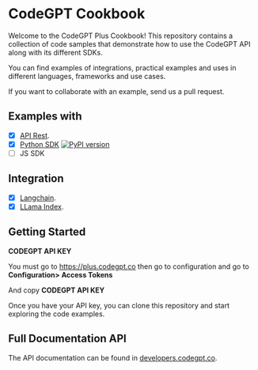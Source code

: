 # CodeGPT Cookbook

Welcome to the CodeGPT Plus Cookbook! This repository contains a collection of code samples that demonstrate how to use the CodeGPT API along with its different SDKs.

You can find examples of integrations, practical examples and uses in different languages, frameworks and use cases.

If you want to collaborate with an example, send us a pull request.

## Examples with
 - [x]  [API Rest](https://developers.codegpt.co). 
 - [x]  [Python SDK](https://pypi.org/project/judini/) [![PyPI version](https://img.shields.io/pypi/v/judini.svg)](https://pypi.org/project/judini/)
 - [ ]  JS SDK

## Integration
- [x]  [Langchain](https://github.com/JudiniLabs/cookbook/tree/main/examples/langchain_apps). 
- [x]  [LLama Index](https://github.com/JudiniLabs/cookbook/tree/main/examples/llama_index). 

## Getting Started

**CODEGPT API KEY**  

You must go to https://plus.codegpt.co then go to configuration and go to **Configuration> Access Tokens**

And copy **CODEGPT API KEY**

Once you have your API key, you can clone this repository and start exploring the code examples.

## Full Documentation API
The API documentation can be found in [developers.codegpt.co](https://developers.codegpt.co).
